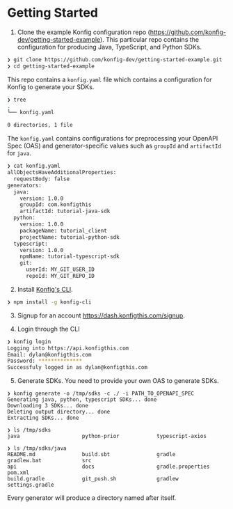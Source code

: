 # Getting Started

1. Clone the example Konfig configuration repo
   (https://github.com/konfig-dev/getting-started-example). This particular repo contains
   the configuration for producing Java, TypeScript, and Python SDKs.

```bash
❯ git clone https://github.com/konfig-dev/getting-started-example.git
❯ cd getting-started-example
```

This repo contains a `konfig.yaml` file which contains a configuration for
Konfig to generate your SDKs.

```bash
❯ tree
.
└── konfig.yaml

0 directories, 1 file
```

The `konfig.yaml` contains configurations for preprocessing your OpenAPI Spec
(OAS) and generator-specific values such as `groupId` and `artifactId` for
`java`.

```bash
❯ cat konfig.yaml
allObjectsHaveAdditionalProperties:
  requestBody: false
generators:
  java:
    version: 1.0.0
    groupId: com.konfigthis
    artifactId: tutorial-java-sdk
  python:
    version: 1.0.0
    packageName: tutorial_client
    projectName: tutorial-python-sdk
  typescript:
    version: 1.0.0
    npmName: tutorial-typescript-sdk
    git:
      userId: MY_GIT_USER_ID
      repoId: MY_GIT_REPO_ID
```

2. Install [Konfig's CLI](https://www.npmjs.com/package/konfig-cli).

```bash
❯ npm install -g konfig-cli
```

3. Signup for an account https://dash.konfigthis.com/signup.

4. Login through the CLI

```bash
❯ konfig login
Logging into https://api.konfigthis.com
Email: dylan@konfigthis.com
Password: **************
Successfuly logged in as dylan@konfigthis.com
```

5. Generate SDKs. You need to provide your own OAS to generate SDKs.

```
❯ konfig generate -o /tmp/sdks -c ./ -i PATH_TO_OPENAPI_SPEC
Generating java, python, typescript SDKs... done
Downloading 3 SDKs... done
Deleting output directory... done
Extracting SDKs... done

❯ ls /tmp/sdks
java                    python-prior            typescript-axios

❯ ls /tmp/sdks/java
README.md               build.sbt               gradle                  gradlew.bat             src
api                     docs                    gradle.properties       pom.xml
build.gradle            git_push.sh             gradlew                 settings.gradle
```

Every generator will produce a directory named after itself.
